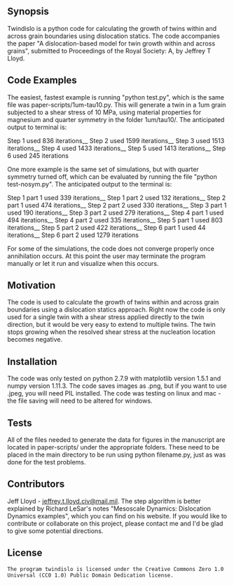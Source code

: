 ## Synopsis

Twindislo is a python code for calculating the growth of twins within and across grain boundaries using dislocation statics. The code accompanies the paper "A dislocation-based model for twin growth within and across grains", submitted to Proceedings of the Royal Society: A, by Jeffrey T Lloyd. 

## Code Examples

The easiest, fastest example is running "python test.py", which is the same file was paper-scripts/1um-tau10.py. This will generate a twin in a 1um grain subjected to a shear stress of 10 MPa, using material properties for magnesium and quarter symmetry in the folder 1um/tau10/. The anticipated output to terminal is: 

Step 1 used 836 iterations__
Step 2 used 1599 iterations__
Step 3 used 1513 iterations__
Step 4 used 1433 iterations__
Step 5 used 1413 iterations__
Step 6 used 245 iterations

One more example is the same set of simulations, but with quarter symmetry turned off, which can be evaluated by running the file "python test-nosym.py". The anticipated output to the terminal is:

Step 1 part 1 used 339 iterations__
Step 1 part 2 used 132 iterations__
Step 2 part 1 used 474 iterations__
Step 2 part 2 used 330 iterations__
Step 3 part 1 used 190 iterations__
Step 3 part 2 used 279 iterations__
Step 4 part 1 used 494 iterations__
Step 4 part 2 used 335 iterations__
Step 5 part 1 used 803 iterations__
Step 5 part 2 used 422 iterations__
Step 6 part 1 used 44 iterations__
Step 6 part 2 used 1279 iterations

For some of the simulations, the code does not converge properly once annihilation occurs. At this point the user may terminate the program manually or let it run and visualize when this occurs. 

## Motivation

The code is used to calculate the growth of twins within and across grain boundaries using a dislocation statics approach. Right now the code is only used for a single twin with a shear stress applied directly to the twin direction, but it would be very easy to extend to multiple twins. The twin stops growing when the resolved shear stress at the nucleation location becomes negative.  

## Installation

The code was only tested on python 2.7.9 with matplotlib version 1.5.1 and numpy version 1.11.3. The code saves images as .png, but if you want to use .jpeg, you will need PIL installed. The code was testing on linux and mac - the file saving will need to be altered for windows. 

## Tests

All of the files needed to generate the data for figures in the manuscript are located in paper-scripts/ under the appropriate folders. These need to be placed in the main directory to be run using python filename.py, just as was done for the test problems. 

## Contributors

Jeff Lloyd - jeffrey.t.lloyd.civ@mail.mil. The step algorithm is better explained by Richard LeSar's notes "Mesoscale Dynamics: Dislocation Dynamics examples", which you can find on his website. If you would like to contribute or collaborate on this project, please contact me and I'd be glad to give some potential directions.

## License
    The program twindislo is licensed under the Creative Commons Zero 1.0 Universal (CC0 1.0) Public Domain Dedication license.

